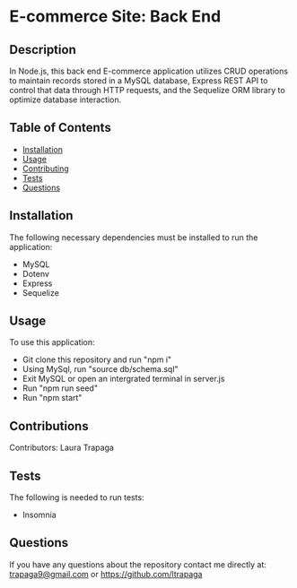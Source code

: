 # E-commerce Site: Back End

## Description

In Node.js, this back end E-commerce application utilizes CRUD operations to maintain records stored in a MySQL database, Express REST API to control that data through HTTP requests, and the Sequelize ORM library to optimize database interaction.

## Table of Contents

* [Installation](#installation)
* [Usage](#usage)
* [Contributing](#contributions)
* [Tests](#tests)
* [Questions](#questions)

## Installation

The following necessary dependencies must be installed to run the application:

* MySQL
* Dotenv
* Express
* Sequelize

## Usage

To use this application:

* Git clone this repository and run "npm i"
* Using MySql, run "source db/schema.sql"
* Exit MySQL or open an intergrated terminal in server.js
* Run "npm run seed"
* Run "npm start"
  
## Contributions

Contributors: Laura Trapaga

## Tests

The following is needed to run tests:

* Insomnia

## Questions

If you have any questions about the repository contact me directly at:
trapaga9@gmail.com or <https://github.com/ltrapaga>
  